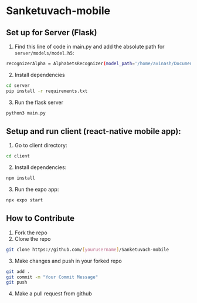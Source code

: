 # Sanketuvach-mobile

## Set up for Server (Flask)
1. Find this line of code in main.py and add the absolute path for `server/models/model.h5`:
```bash
recognizerAlpha = AlphabetsRecognizer(model_path='/home/avinash/Documents/Sanketuvach-mobile/server/models/model.h5')
```
2. Install dependencies
```bash
cd server
pip install -r requirements.txt
```
3. Run the flask server
```bash
python3 main.py
```

## Setup and run client (react-native mobile app):
1. Go to client directory:
```bash
cd client
```
2. Install dependencies:
```bash
npm install
```
3. Run the expo app:
```bash
npx expo start
```

## How to Contribute
1. Fork the repo
2. Clone the repo
```bash
git clone https://github.com/[yourusername]/Sanketuvach-mobile
```
3. Make changes and push in your forked repo
```bash
git add .
git commit -m "Your Commit Message"
git push
```
4. Make a pull request from github
